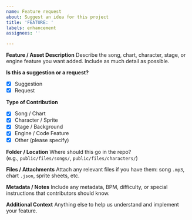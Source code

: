 ```yaml
---
name: Feature request
about: Suggest an idea for this project
title: 'FEATURE: '
labels: enhancement
assignees: ''

---
```


**Feature / Asset Description**
Describe the song, chart, character, stage, or engine feature you want added. Include as much detail as possible.

**Is this a suggestion or a request?**
- [x] Suggestion
- [x] Request

**Type of Contribution**
- [x] Song / Chart
- [x] Character / Sprite
- [x] Stage / Background
- [x] Engine / Code Feature
- [x] Other (please specify)

**Folder / Location**
Where should this go in the repo?  
(e.g., `public/files/songs/`, `public/files/characters/`)

**Files / Attachments**
Attach any relevant files if you have them: song `.mp3`, chart `.json`, sprite sheets, etc.

**Metadata / Notes**
Include any metadata, BPM, difficulty, or special instructions that contributors should know.

**Additional Context**
Anything else to help us understand and implement your feature.
